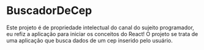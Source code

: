 # BuscadorDeCep
Este projeto é de propriedade intelectual do canal do sujeito programador, eu refiz a aplicação para iniciar os conceitos do React! O projeto se trata de uma aplicação que busca dados de um cep inserido pelo usuário.
